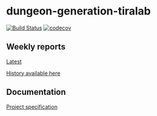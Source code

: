 # dungeon-generation-tiralab
[![Build Status](https://travis-ci.com/mikaelfr/dungeon-generation-tiralab.svg?branch=master)](https://travis-ci.com/mikaelfr/dungeon-generation-tiralab)
[![codecov](https://codecov.io/gh/mikaelfr/dungeon-generation-tiralab/branch/master/graph/badge.svg)](https://codecov.io/gh/mikaelfr/dungeon-generation-tiralab)
## Weekly reports
[Latest](https://github.com/mikaelfr/dungeon-generation-tiralab/blob/master/weekly_reports/week3.md)

[History available here](https://github.com/mikaelfr/dungeon-generation-tiralab/blob/master/weekly_reports/)

## Documentation
[Project specification](https://github.com/mikaelfr/dungeon-generation-tiralab/blob/master/docs/project_spec.md)